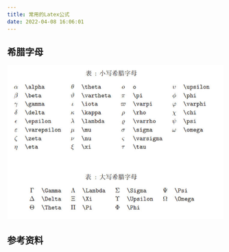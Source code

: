 ```yaml
---
title: 常用的Latex公式
date: 2022-04-08 16:06:01 
---
```






## 希腊字母

![img](../images/posts/v2-da3e717cf670582fbfbdddee33073524_720w.jpg)





## 参考资料

[^1]:[Latex公式手册（全网最全）](https://www.cnblogs.com/1024th/p/11623258.html)
